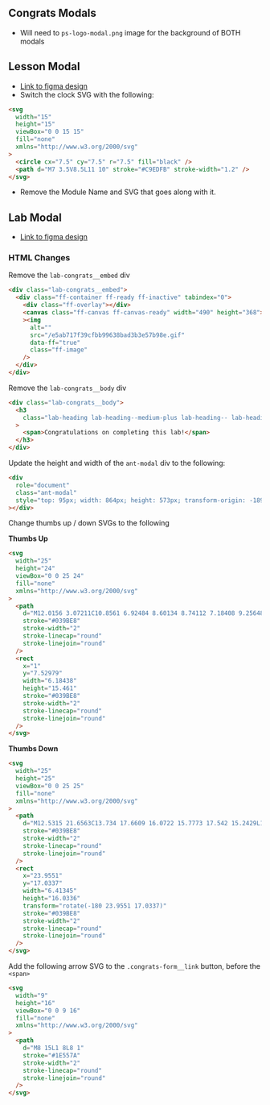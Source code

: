 ## Congrats Modals

- Will need to `ps-logo-modal.png` image for the background of BOTH modals

## Lesson Modal

- [Link to figma design](https://www.figma.com/file/pMngsIjKrmCyVe8z4DCGFX/Lesson-Redesign-Components?node-id=376%3A1)
- Switch the clock SVG with the following:

```html
<svg
  width="15"
  height="15"
  viewBox="0 0 15 15"
  fill="none"
  xmlns="http://www.w3.org/2000/svg"
>
  <circle cx="7.5" cy="7.5" r="7.5" fill="black" />
  <path d="M7 3.5V8.5L11 10" stroke="#C9EDFB" stroke-width="1.2" />
</svg>
```

- Remove the Module Name and SVG that goes along with it.

## Lab Modal

- [Link to figma design](https://www.figma.com/file/pMngsIjKrmCyVe8z4DCGFX/Lesson-Redesign-Components?node-id=379%3A38)

### HTML Changes

Remove the `lab-congrats__embed` div

```html
<div class="lab-congrats__embed">
  <div class="ff-container ff-ready ff-inactive" tabindex="0">
    <div class="ff-overlay"></div>
    <canvas class="ff-canvas ff-canvas-ready" width="490" height="368"> </canvas
    ><img
      alt=""
      src="/e5ab717f39cfbb99638bad3b3e57b98e.gif"
      data-ff="true"
      class="ff-image"
    />
  </div>
</div>
```

Remove the `lab-congrats__body` div

```html
<div class="lab-congrats__body">
  <h3
    class="lab-heading lab-heading--medium-plus lab-heading-- lab-heading--big-space"
  >
    <span>Congratulations on completing this lab!</span>
  </h3>
</div>
```

Update the height and width of the `ant-modal` div to the following:

```html
<div
  role="document"
  class="ant-modal"
  style="top: 95px; width: 864px; height: 573px; transform-origin: -189px 841px;"
></div>
```

Change thumbs up / down SVGs to the following

**Thumbs Up**

```html
<svg
  width="25"
  height="24"
  viewBox="0 0 25 24"
  fill="none"
  xmlns="http://www.w3.org/2000/svg"
>
  <path
    d="M12.0156 3.07211C10.8561 6.92484 8.60134 8.74112 7.18408 9.25648V21.6252H18.5865C20.4418 21.6252 21.2922 19.8214 21.4855 18.9196C21.7431 17.6956 22.4131 14.4745 23.0316 11.3823C23.65 8.29015 21.3566 7.90363 20.1326 8.09689L13.9482 8.67668C14.528 8.0969 15.5166 6.28114 16.2674 4.03841C17.2337 1.15203 13.117 -0.587333 12.0156 3.07211Z"
    stroke="#039BE8"
    stroke-width="2"
    stroke-linecap="round"
    stroke-linejoin="round"
  />
  <rect
    x="1"
    y="7.52979"
    width="6.18438"
    height="15.461"
    stroke="#039BE8"
    stroke-width="2"
    stroke-linecap="round"
    stroke-linejoin="round"
  />
</svg>
```

**Thumbs Down**

```html
<svg
  width="25"
  height="25"
  viewBox="0 0 25 25"
  fill="none"
  xmlns="http://www.w3.org/2000/svg"
>
  <path
    d="M12.5315 21.6563C13.734 17.6609 16.0722 15.7773 17.542 15.2429L17.542 2.416L5.7172 2.416C3.79316 2.416 2.91131 4.28659 2.71089 5.22188C2.44367 6.49121 1.74888 9.83155 1.10753 13.0383C0.466185 16.245 2.84451 16.6458 4.11383 16.4454L10.5273 15.8442C9.92602 16.4454 8.90087 18.3284 8.12224 20.6542C7.12014 23.6475 11.3893 25.4513 12.5315 21.6563Z"
    stroke="#039BE8"
    stroke-width="2"
    stroke-linecap="round"
    stroke-linejoin="round"
  />
  <rect
    x="23.9551"
    y="17.0337"
    width="6.41345"
    height="16.0336"
    transform="rotate(-180 23.9551 17.0337)"
    stroke="#039BE8"
    stroke-width="2"
    stroke-linecap="round"
    stroke-linejoin="round"
  />
</svg>
```

Add the following arrow SVG to the `.congrats-form__link` button, before the `<span>`

```html
<svg
  width="9"
  height="16"
  viewBox="0 0 9 16"
  fill="none"
  xmlns="http://www.w3.org/2000/svg"
>
  <path
    d="M8 15L1 8L8 1"
    stroke="#1E557A"
    stroke-width="2"
    stroke-linecap="round"
    stroke-linejoin="round"
  />
</svg>
```
